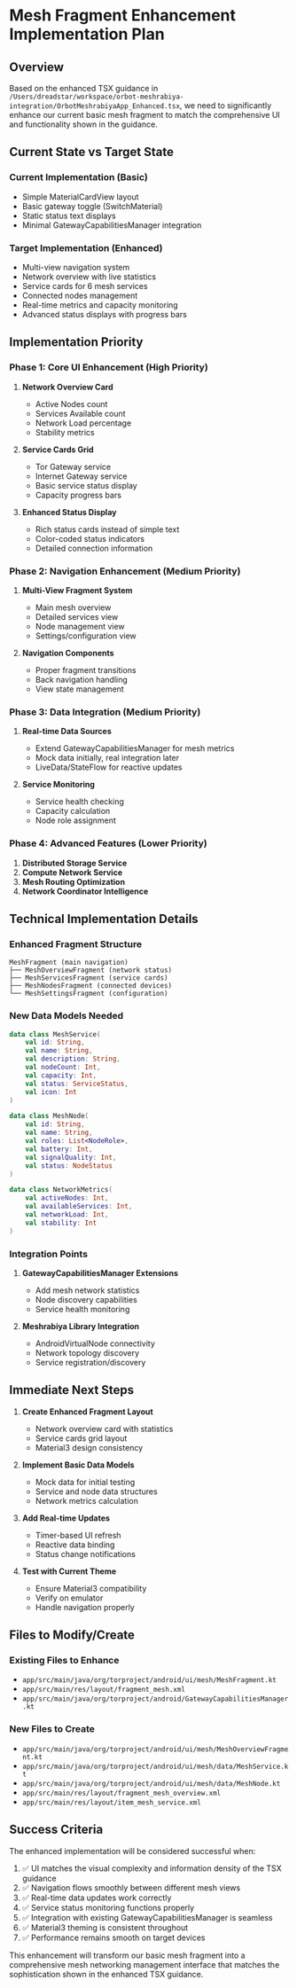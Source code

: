 # Mesh Fragment Enhancement Implementation Plan

## Overview
Based on the enhanced TSX guidance in `/Users/dreadstar/workspace/orbot-meshrabiya-integration/OrbotMeshrabiyaApp_Enhanced.tsx`, we need to significantly enhance our current basic mesh fragment to match the comprehensive UI and functionality shown in the guidance.

## Current State vs Target State

### Current Implementation (Basic)
- Simple MaterialCardView layout
- Basic gateway toggle (SwitchMaterial)
- Static status text displays
- Minimal GatewayCapabilitiesManager integration

### Target Implementation (Enhanced)
- Multi-view navigation system
- Network overview with live statistics
- Service cards for 6 mesh services
- Connected nodes management
- Real-time metrics and capacity monitoring
- Advanced status displays with progress bars

## Implementation Priority

### Phase 1: Core UI Enhancement (High Priority)
1. **Network Overview Card**
   - Active Nodes count
   - Services Available count  
   - Network Load percentage
   - Stability metrics

2. **Service Cards Grid**
   - Tor Gateway service
   - Internet Gateway service
   - Basic service status display
   - Capacity progress bars

3. **Enhanced Status Display**
   - Rich status cards instead of simple text
   - Color-coded status indicators
   - Detailed connection information

### Phase 2: Navigation Enhancement (Medium Priority)
1. **Multi-View Fragment System**
   - Main mesh overview
   - Detailed services view
   - Node management view
   - Settings/configuration view

2. **Navigation Components**
   - Proper fragment transitions
   - Back navigation handling
   - View state management

### Phase 3: Data Integration (Medium Priority)
1. **Real-time Data Sources**
   - Extend GatewayCapabilitiesManager for mesh metrics
   - Mock data initially, real integration later
   - LiveData/StateFlow for reactive updates

2. **Service Monitoring**
   - Service health checking
   - Capacity calculation
   - Node role assignment

### Phase 4: Advanced Features (Lower Priority)
1. **Distributed Storage Service**
2. **Compute Network Service**
3. **Mesh Routing Optimization**
4. **Network Coordinator Intelligence**

## Technical Implementation Details

### Enhanced Fragment Structure
```
MeshFragment (main navigation)
├── MeshOverviewFragment (network status)
├── MeshServicesFragment (service cards)
├── MeshNodesFragment (connected devices)
└── MeshSettingsFragment (configuration)
```

### New Data Models Needed
```kotlin
data class MeshService(
    val id: String,
    val name: String,
    val description: String,
    val nodeCount: Int,
    val capacity: Int,
    val status: ServiceStatus,
    val icon: Int
)

data class MeshNode(
    val id: String,
    val name: String,
    val roles: List<NodeRole>,
    val battery: Int,
    val signalQuality: Int,
    val status: NodeStatus
)

data class NetworkMetrics(
    val activeNodes: Int,
    val availableServices: Int,
    val networkLoad: Int,
    val stability: Int
)
```

### Integration Points
1. **GatewayCapabilitiesManager Extensions**
   - Add mesh network statistics
   - Node discovery capabilities
   - Service health monitoring

2. **Meshrabiya Library Integration**
   - AndroidVirtualNode connectivity
   - Network topology discovery
   - Service registration/discovery

## Immediate Next Steps

1. **Create Enhanced Fragment Layout**
   - Network overview card with statistics
   - Service cards grid layout
   - Material3 design consistency

2. **Implement Basic Data Models**
   - Mock data for initial testing
   - Service and node data structures
   - Network metrics calculation

3. **Add Real-time Updates**
   - Timer-based UI refresh
   - Reactive data binding
   - Status change notifications

4. **Test with Current Theme**
   - Ensure Material3 compatibility
   - Verify on emulator
   - Handle navigation properly

## Files to Modify/Create

### Existing Files to Enhance
- `app/src/main/java/org/torproject/android/ui/mesh/MeshFragment.kt`
- `app/src/main/res/layout/fragment_mesh.xml`
- `app/src/main/java/org/torproject/android/GatewayCapabilitiesManager.kt`

### New Files to Create
- `app/src/main/java/org/torproject/android/ui/mesh/MeshOverviewFragment.kt`
- `app/src/main/java/org/torproject/android/ui/mesh/data/MeshService.kt`
- `app/src/main/java/org/torproject/android/ui/mesh/data/MeshNode.kt`
- `app/src/main/res/layout/fragment_mesh_overview.xml`
- `app/src/main/res/layout/item_mesh_service.xml`

## Success Criteria

The enhanced implementation will be considered successful when:

1. ✅ UI matches the visual complexity and information density of the TSX guidance
2. ✅ Navigation flows smoothly between different mesh views
3. ✅ Real-time data updates work correctly
4. ✅ Service status monitoring functions properly
5. ✅ Integration with existing GatewayCapabilitiesManager is seamless
6. ✅ Material3 theming is consistent throughout
7. ✅ Performance remains smooth on target devices

This enhancement will transform our basic mesh fragment into a comprehensive mesh networking management interface that matches the sophistication shown in the enhanced TSX guidance.

